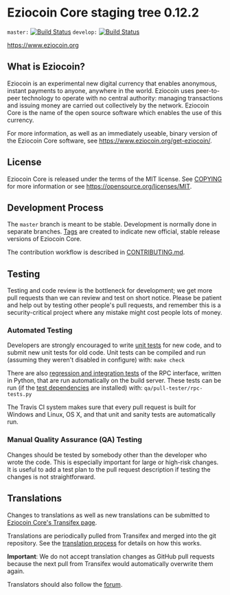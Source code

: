 Eziocoin Core staging tree 0.12.2
===============================

`master:` [![Build Status](https://travis-ci.org/djonstep/eziocoin.svg?branch=master)](https://travis-ci.org/djonstep/eziocoin) `develop:` [![Build Status](https://travis-ci.org/djonstep/eziocoin.svg?branch=develop)](https://travis-ci.org/djonstep/eziocoin/branches)

https://www.eziocoin.org


What is Eziocoin?
----------------

Eziocoin is an experimental new digital currency that enables anonymous, instant
payments to anyone, anywhere in the world. Eziocoin uses peer-to-peer technology
to operate with no central authority: managing transactions and issuing money
are carried out collectively by the network. Eziocoin Core is the name of the open
source software which enables the use of this currency.

For more information, as well as an immediately useable, binary version of
the Eziocoin Core software, see https://www.eziocoin.org/get-eziocoin/.


License
-------

Eziocoin Core is released under the terms of the MIT license. See [COPYING](COPYING) for more
information or see https://opensource.org/licenses/MIT.

Development Process
-------------------

The `master` branch is meant to be stable. Development is normally done in separate branches.
[Tags](https://github.com/djonstep/eziocoin/tags) are created to indicate new official,
stable release versions of Eziocoin Core.

The contribution workflow is described in [CONTRIBUTING.md](CONTRIBUTING.md).

Testing
-------

Testing and code review is the bottleneck for development; we get more pull
requests than we can review and test on short notice. Please be patient and help out by testing
other people's pull requests, and remember this is a security-critical project where any mistake might cost people
lots of money.

### Automated Testing

Developers are strongly encouraged to write [unit tests](/doc/unit-tests.md) for new code, and to
submit new unit tests for old code. Unit tests can be compiled and run
(assuming they weren't disabled in configure) with: `make check`

There are also [regression and integration tests](/qa) of the RPC interface, written
in Python, that are run automatically on the build server.
These tests can be run (if the [test dependencies](/qa) are installed) with: `qa/pull-tester/rpc-tests.py`

The Travis CI system makes sure that every pull request is built for Windows
and Linux, OS X, and that unit and sanity tests are automatically run.

### Manual Quality Assurance (QA) Testing

Changes should be tested by somebody other than the developer who wrote the
code. This is especially important for large or high-risk changes. It is useful
to add a test plan to the pull request description if testing the changes is
not straightforward.

Translations
------------

Changes to translations as well as new translations can be submitted to
[Eziocoin Core's Transifex page](https://www.transifex.com/projects/p/eziocoin/).

Translations are periodically pulled from Transifex and merged into the git repository. See the
[translation process](doc/translation_process.md) for details on how this works.

**Important**: We do not accept translation changes as GitHub pull requests because the next
pull from Transifex would automatically overwrite them again.

Translators should also follow the [forum](https://www.eziocoin.org/forum/topic/eziocoin-worldwide-collaboration.88/).
